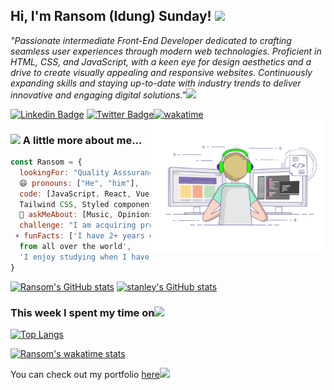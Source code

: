 

<!--
**dev-ransom/dev-ransom** is a ✨ _special_ ✨ repository because its `README.md` (this file) appears on your GitHub profile.
-->
<h2> Hi, I'm Ransom (Idung) Sunday! <img src="https://media.giphy.com/media/26Fxy3Iz1ari8oytO/giphy.gif" width="70"></h2>
<p><em>"Passionate intermediate Front-End Developer dedicated to crafting seamless user experiences through modern web technologies. Proficient in HTML, CSS, and JavaScript, with a keen eye for design aesthetics and a drive to create visually appealing and responsive websites. Continuously expanding skills and staying up-to-date with industry trends to deliver innovative and engaging digital solutions."</em><img src="https://media.giphy.com/media/XGma2iRIHTKkwqRkFl/giphy.gif" width="50"></p>

[![Linkedin Badge](https://img.shields.io/badge/-ransom%20Sunday-blue?style=flat-square&logo=Linkedin&logoColor=white&link=https://www.linkedin.com/in/ransom-sunday/)](https://www.linkedin.com./in/ransom-sunday/)
[![Twitter Badge](https://img.shields.io/badge/-@ransom-sunday_-1ca0f1?style=flat-square&labelColor=1ca0f1&logo=twitter&logoColor=white&link=https://twitter.com/IdungStanley)](https://twitter.com/youngsunday)[![wakatime](https://wakatime.com/badge/user/909dbd3a-7288-43ba-a40a-85182df68521.svg)](https://wakatime.com/@909dbd3a-7288-43ba-a40a-85182df68521)
<img align="right" alt="GIF" src="https://raw.githubusercontent.com/devSouvik/devSouvik/master/gif3.gif" width="280"/>

### <img src="https://media.giphy.com/media/kbVuid1Ak3uEHJUMVO/giphy.gif" width="50"> A little more about me...  

```javascript
const Ransom = {
  lookingFor: "Quality Asssurance Engineer" || "Full-stack web developer",
  😄 pronouns: ["He", "him"],
  code: [JavaScript, React, Vue, Redux, 'React-query', Typescript, HTML & CSS, Semantic UI, Bootstrap, 
  Tailwind CSS, Styled component, Material UI],
  💬 askMeAbout: [Music, Opinions, Science, Revival],
  challenge: "I am acquiring proficiency in React.",
 ⚡ funFacts: ['I have 2+ years of remote work experience with devs 
  from all over the world', 
  'I enjoy studying when I have some leisure time.']
}
```
[![Ransom's GitHub stats](https://github-readme-stats.vercel.app/api?username=dev-ransom)](https://github.com/dev-ransom/github-readme-stats)
[![stanley's GitHub stats](https://github-readme-stats.vercel.app/api?username=idungstanley)](https://github.com/idungstanley/github-readme-stats)

### This week I spent my time on<img src="https://media.giphy.com/media/SvQzkTQb3ZwKcj1QTO/giphy.gif" width="40">

<!--START_SECTION:waka-->
[![Top Langs](https://github-readme-stats.vercel.app/api/top-langs/?username=dev-ransom)](https://github.com/dev-ransom/github-readme-stats)

[![Ransom's wakatime stats](https://github-readme-stats.vercel.app/api/wakatime?username=Ransom12)](https://github.com/dev-ransom/github-readme-stats)

<!--END_SECTION:waka-->



<p>You can check out my portfolio <a href="https://personal-portfolio-ashy-beta.vercel.app/">here</a><img src="https://media.giphy.com/media/cKPse5DZaptID3YAMK/giphy.gif" width="60"></p>
